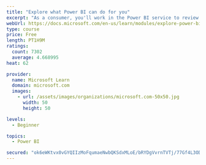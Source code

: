 ```yaml
---
title: "Explore what Power BI can do for you"
excerpt: "As a consumer, you'll work in the Power BI service to review and interact with content that has been shared with you. This module provides the foundational information that you need to work effectively in the Power BI service."
webUrl: https://docs.microsoft.com/en-us/learn/modules/explore-power-bi-service/
type: course
price: Free
length: PT1H9M
ratings:
  count: 7302
  average: 4.668995
heat: 62

provider:
  name: Microsoft Learn
  domain: microsoft.com
  images:
    - url: /assets/images/organizations/microsoft.com-50x50.jpg
      width: 50
      height: 50

levels:
  - Beginner

topics:
  - Power BI

secured: "ok6eWKtvx0vGYQIIzMoFqumaeNwbQKSdxMLoE/bRYDgVvrnTVTj/77Gf4L3ODrE6wGHHUVv+vC0NXN8h6zqnLi7WaLISLhyiTi5O/aQWMVVEAyl7+AV0n+Sri5ZTmeB7r5Rbuijau5QIsw5gbgbymKqOzSjNelpwaUWSQR3ArQsRUrMleSk5C54La2aDVVApZDfO6x2Q7RpotZYvdpR9ruU85wDh0EOZWpoHW/sLLBB1YWL+HHqBzElvcO73I6ChrYJztMROHgIOoEjTlrX8zXn1qP1w7dfm8CNguI0IPKta6wsXu5I+2We9J5cwUR89gWnki6J6fwup6xQRc0ux/jzx8vhNcSqSAV5rLMBMEX9VcjkRWNsENw8fTCNq3uKZGBPdsxnfJKgTStwGX9zIMtJhDB11lWPwG+PVF0wmDIo=;h1EL8nnQmWAtfDxk/zwoHw=="
---
```


